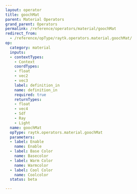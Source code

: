 ```yaml
---
layout: operator
title: goochMat
parent: Material Operators
grand_parent: Operators
permalink: /reference/operators/material/goochMat
redirect_from:
  - /reference/opType/raytk.operators.material.goochMat/
op:
  category: material
  inputs:
  - contextTypes:
    - Context
    coordTypes:
    - float
    - vec2
    - vec3
    label: definition_in
    name: definition_in
    required: true
    returnTypes:
    - float
    - vec4
    - Sdf
    - Ray
    - Light
  name: goochMat
  opType: raytk.operators.material.goochMat
  parameters:
  - label: Enable
    name: Enable
  - label: Base Color
    name: Basecolor
  - label: Warm Color
    name: Warmcolor
  - label: Cool Color
    name: Coolcolor
  status: beta

---
```

